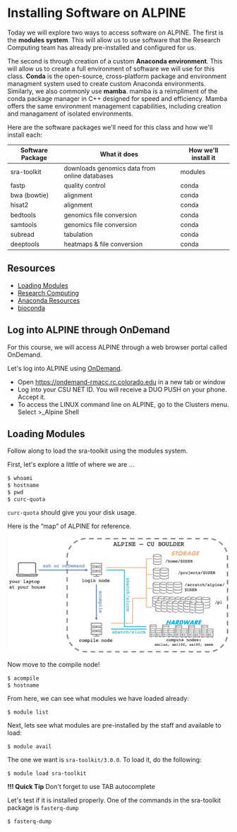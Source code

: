 # Installing Software on ALPINE

Today we will explore two ways to access software on ALPINE. The first is the **modules system**. This will allow us to use software that the Research Computing team has already pre-installed and configured for us.

The second is through creation of a custom **Anaconda environment**. This will allow us to create a full environment of software we will use for this class. **Conda** is the open-source, cross-platform package and environment managment system used to create custom Anaconda environments. Similarly, we also commonly use **mamba**. mamba is a reimpliment of the conda package manager in C++ designed for speed and efficiency. Mamba offers the same environment management capabilities, including creation and managament of isolated environments. 

Here are the software packages we'll need for this class and how we'll install each:

| Software Package  | What it does | How we'll install it |
|-------------------|--------------|----------------------|
| sra-toolkit | downloads genomics data from online databases	 | modules |
| fastp | quality control | conda |
| bwa (bowtie) | alignment | conda |
| hisat2 | alignment | conda |
| bedtools | genomics file conversion | conda |
| samtools | genomics file conversion | conda |
| subread | tabulation | conda |
| deeptools | heatmaps & file conversion | conda |

## Resources

- [Loading Modules](https://curc.readthedocs.io/en/latest/compute/modules.html)
- [Research Computing](https://curc.readthedocs.io/en/latest/software/python.html#basic-conda-commands-to-get-you-started)
- [Anaconda Resources](https://docs.conda.io/projects/conda/en/latest/user-guide/tasks/manage-environments.html)
- [bioconda](https://bioconda.github.io/index.html)

## Log into ALPINE through OnDemand

For this course, we will access ALPINE through a web browser portal called OnDemand.

Let's log into ALPINE using [OnDemand](https://curc.readthedocs.io/en/latest/open_ondemand/index.html). 
- Open https://ondemand-rmacc.rc.colorado.edu in a new tab or window
- Log into your CSU NET ID. You will receive a DUO PUSH on your phone. Accept it.
- To access the LINUX command line on ALPINE, go to the Clusters menu. Select >_Alpine Shell

## Loading Modules 

Follow along to load the sra-toolkit using the modules system.

First, let's explore a little of where we are ...

```
$ whoami
$ hostname
$ pwd
$ curc-quota 
```

`curc-quota` should give you your disk usage. 

Here is the “map” of ALPINE for reference.

<p align="center">
<img width="600" alt="alpine map" src="https://github.com/jesshill/CSU-2025FA-DSCI-510-001_LINUX_as_a_computational_platform/blob/main/Images/alpine_map.png">
</p>

Now move to the compile node!
```
$ acompile
$ hostname
```

From here, we can see what modules we have loaded already: 
```
$ module list
```

Next, lets see what modules are pre-installed by the staff and available to load: 
```
$ module avail
```

The one we want is `sra-toolkit/3.0.0`. To load it, do the following: 

```
$ module load sra-toolkit
```

**!!! Quick Tip** Don't forget to use TAB autocomplete 

Let's test if it is installed properly. One of the commands in the sra-toolkit package is `fasterq-dump`
```
$ fasterq-dump
```


